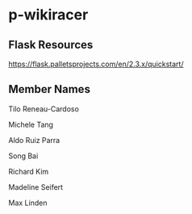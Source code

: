 # p-wikiracer

## Flask Resources
https://flask.palletsprojects.com/en/2.3.x/quickstart/

## Member Names

Tilo Reneau-Cardoso

Michele Tang

Aldo Ruiz Parra

Song Bai

Richard Kim

Madeline Seifert

Max Linden
